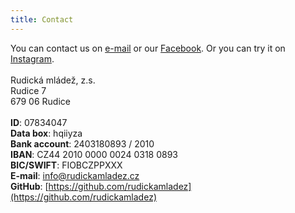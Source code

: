 ```yaml
---
title: Contact
---
```


You can contact us on [e-mail](mailto:info@rudickamladez.cz) or our [Facebook](https://www.facebook.com/rudickamladez.cz/). Or you can try it on [Instagram](https://www.instagram.com/rudickamladez.cz/).
\
\
Rudická mládež, z.s.\
Rudice 7\
679 06 Rudice\
\
**ID**: 07834047\
**Data box**: hqiiyza\
**Bank account**: 2403180893 / 2010\
**IBAN**: CZ44 2010 0000 0024 0318 0893\
**BIC/SWIFT**: FIOBCZPPXXX\
**E-mail**: <info@rudickamladez.cz>\
**GitHub**: [https://github.com/rudickamladez](https://github.com/rudickamladez)
